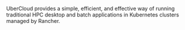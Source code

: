 UberCloud provides a simple, efficient, and effective way of running traditional HPC
desktop and batch applications in Kubernetes clusters managed by Rancher.
